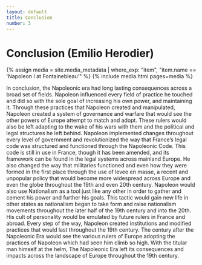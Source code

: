 ```yaml
---
layout: default
title: Conclusion
number: 3
---
```


# Conclusion (Emilio Herodier)

{% assign media = site.media_metadata | where_exp: "item", "item.name == 'Napoleon I at Fontainebleau'" %}
{% include media.html pages=media %}

In conclusion, the Napoleonic era had long lasting consequences across a broad set of fields. Napoleon influenced every field of practice he touched and did so with the sole goal of increasing his own power, and maintaining it. Through these practices that Napoleon created and manipulated, Napoleon created a system of governance and warfare that would see the other powers of Europe attempt to match and adopt. These rulers would also be left adapting to the wake of his wars with them and the political and legal structures he left behind. Napoleon implemented changes throughout every level of government and revolutionized the way that France’s legal code was structured and functioned through the Napoleonic Code. This code is still in use in France, though it has been amended, and its framework can be found in the legal systems across mainland Europe. He also changed the way that militaries functioned and even how they were formed in the first place through the use of levee en masse, a recent and unpopular policy that would become more widespread across Europe and even the globe throughout the 19th and even 20th century. Napoleon would also use Nationalism as a tool just like any other in order to gather and cement his power and further his goals. This tactic would gain new life in other states as nationalism began to take form and raise nationalism movements throughout the later half of the 19th century and into the 20th. His cult of personality would be emulated by future rulers in France and abroad. Every step of the way, Napoleon created institutions and modified practices that would last throughout the 19th century. The century after the Napoleonic Era would see the various rulers of Europe adopting the practices of Napoleon which had seen him climb so high.  With the titular man himself at the helm, The Napoleonic Era left its consequences and impacts across the landscape of Europe throughout the 19th century.



